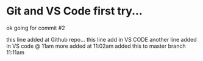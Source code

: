 # Git and VS Code first try...
ok going for commit #2

this line added at Github repo...
this line add in VS CODE
another line added in VS code @ 11am
more added at 11:02am
added this to master branch 11:11am
